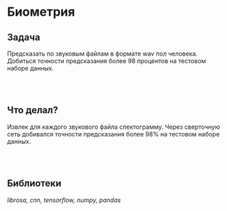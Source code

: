 # Биометрия


## Задача

Предсказать по звуковым файлам в формате wav пол человека.
Добиться точности предсказания более 98 процентов на тестовом наборе данных. 

<br/><br/>


## Что делал?

Извлек для каждого звукового файла спектограмму. Через сверточную сеть добивался точности предсказания более 98% на тестовом наборе данных.

<br/><br/>

## Библиотеки

*librosa, cnn, tensorflow, numpy, pandas*
